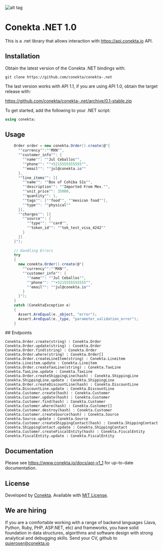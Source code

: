 
![alt tag](https://raw.github.com/conekta/conekta-.net/master/readme_files/cover.png)

# Conekta .NET 1.0

This is a .net library that allows interaction with https://api.conekta.io API.

## Installation

Obtain the latest version of the Conekta .NET bindings with:

    git clone https://github.com/conekta/conekta-.net

The last version works with API 1.1, if you are using API 1.0, obtain the target release with:

https://github.com/conekta/conekta-.net/archive/0.1-stable.zip

To get started, add the following to your .NET script:

```csharp
using conekta;
```


## Usage

```csharp
    Order order = new conekta.Order().create(@"{
      ""currency"":""MXN"",
      ""customer_info"": {
        ""name"": ""Jul Ceballos"",
        ""phone"": ""+5215555555555"",
        ""email"": ""jul@conekta.io""
      },
      ""line_items"": [{
        ""name"": ""Box of Cohiba S1s"",
        ""description"": ""Imported From Mex."",
        ""unit_price"": 35000,
        ""quantity"": 1,
        ""tags"": [""food"", ""mexican food""],
        ""type"": ""physical""
      }],
      ""charges"": [{
        ""source"": {
          ""type"": ""card"",
          ""token_id"": ""tok_test_visa_4242""
        }
      }]
    }");
    
    // Handling Errors
    try
    {
      new conekta.Order().create(@"{
        ""currency"":""MXN"",
        ""customer_info"": {
          ""name"": ""Jul Ceballos"",
          ""phone"": ""+5215555555555"",
          ""email"": ""jul@conekta.io""
        }
      }");
    }
    catch (ConektaException e)
    {
      Assert.AreEqual(e._object, "error");
      Assert.AreEqual(e._type, "parameter_validation_error");
    }
```

## Endpoints

```
Conekta.Order.create(string) : Conekta.Order
Conekta.Order.update(string) : Conekta.Order
Conekta.Order.find(string) : Conekta.Order
Conekta.Order.where(string) : Conekta.Order[]
Conekta.Order.createLineItem(string) : Conekta.Lineitem
Conekta.Lineitem.update : Conekta.Lineitem
Conekta.Order.createTaxLine(string) : Conekta.TaxLine
Conekta.TaxLine.update : Conekta.TaxLine
Conekta.Order.createShippingLine(hash) : Conekta.ShippingLine
Conekta.ShippingLine.update : Conekta.ShippingLine
Conekta.Order.createDiscountLine(hash) : Conekta.DiscountLine
Conekta.DiscountLine.update : Conekta.DiscountLine
Conekta.Customer.create(hash) : Conekta.Customer
Conekta.Customer.update(hash) : Conekta.Customer
Conekta.Customer.find(hash) : Conekta.Customer
Conekta.Customer.where(hash) : Conekta.Customer[]
Conekta.Customer.destroy(hash) : Conekta.Customer
Conekta.Customer.createSource(hash) : Conekta.Source
Conekta.Source.update : Conekta.Source
Conekta.Customer.createShippingContact(hash) : Conekta.ShippingContact
Conekta.ShippingContact.update : Conekta.ShippingContact
Conekta.Customer.createFiscalEntity(hash) : Conekta.FiscalEntity
Conekta.FiscalEntity.update : Conekta.FiscalEntity
```

## Documentation

Please see https://www.conekta.io/docs/api-v1_1 for up-to-date documentation.

License
-------
Developed by [Conekta](https://www.conekta.io). Available with [MIT License](LICENSE).

We are hiring
-------------

If you are a comfortable working with a range of backend languages (Java, Python, Ruby, PHP, ASP.NET, etc) and frameworks, you have solid foundation in data structures, algorithms and software design with strong analytical and debugging skills. 
Send your CV, github to quieroser@conekta.io
